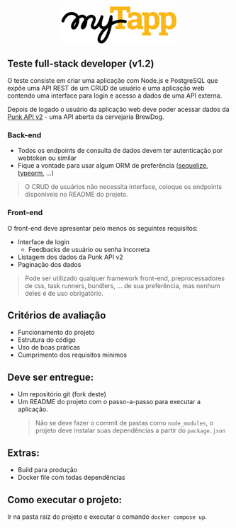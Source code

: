 <p align="center">
  <img width="260" src="https://raw.githubusercontent.com/myTapp/temos-vagas/master/logo_mytapp_primario.png?raw=true">
</p>

## Teste full-stack developer (v1.2)

O teste consiste em criar uma aplicação com Node.js e PostgreSQL que expõe uma API REST de um CRUD de usuário e uma aplicação web contendo uma interface para login e acesso a dados de uma API externa.

Depois de logado o usuário da aplicação web deve poder acessar dados da [Punk API v2](https://punkapi.com/) - uma API aberta da cervejaria BrewDog.

### Back-end

- Todos os endpoints de consulta de dados devem ter autenticação por webtoken ou similar
- Fique a vontade para usar algum ORM de preferência ([sequelize](https://github.com/sequelize/sequelize), [typeorm](https://github.com/typeorm/typeorm), ...)

> O CRUD de usuários não necessita interface, coloque os endpoints disponíveis no README do projeto.

### Front-end

O front-end deve apresentar pelo menos os seguintes requisitos:

- Interface de login
  - Feedbacks de usuário ou senha incorreta
- Listagem dos dados da Punk API v2
- Paginação dos dados

> Pode ser utilizado qualquer framework front-end, preprocessadores de css, task runners, bundlers, ... de sua preferência, mas nenhum deles é de uso obrigatório.

## Critérios de avaliação

- Funcionamento do projeto
- Estrutura do código
- Uso de boas práticas
- Cumprimento dos requisitos mínimos

## Deve ser entregue:

- Um repositório git (fork deste)
- Um README do projeto com o passo-a-passo para executar a aplicação.
  > Não se deve fazer o commit de pastas como `node_modules`, o projeto deve instalar suas dependências a partir do `package.json`

## Extras:

- Build para produção
- Docker file com todas dependências

## Como executar o projeto:

Ir na pasta raiz do projeto e executar o comando `docker compose up`.
